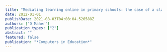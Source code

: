 ```yaml
---
title: "Mediating learning online in primary schools: the case of a classroom homepage"
date: 2012-01-01
publishDate: 2021-08-03T04:08:04.526588Z
authors: ["D Maher"]
publication_types: ["2"]
abstract: ""
featured: false
publication: "*Computers in Education*"
---
```


